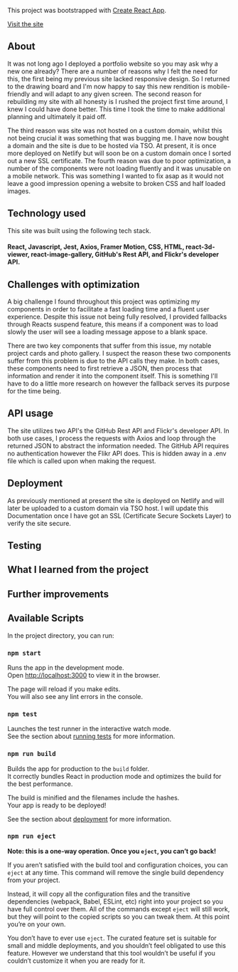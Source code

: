 This project was bootstrapped with [Create React App](https://github.com/facebook/create-react-app).

[Visit the site](https://stevenklavins.netlify.app/)

## About 
It was not long ago I deployed a portfolio website so you may ask why a new one already? There are a number of reasons why I felt the need for this, the first being my previous site lacked responsive design. So I returned to the drawing board and I'm now happy to say this new rendition is mobile-friendly and will adapt to any given screen. The second reason for rebuilding my site with all honesty is I rushed the project first time around, I knew I could have done better. This time I took the time to make additional planning and ultimately it paid off. 

The third reason was site was not hosted on a custom domain, whilst this not being crucial it was something that was bugging me. I have now bought a domain and the site is due to be hosted via TSO. At present, it is once more deployed on Netlify but will soon be on a custom domain once I sorted out a new SSL certificate. The fourth reason was due to poor optimization, a number of the components were not loading fluently and it was unusable on a mobile network. This was something I wanted to fix asap as it would not leave a good impression opening a website to broken CSS and half loaded images.

## Technology used 
This site was built using the following tech stack. 
#### React, Javascript, Jest, Axios, Framer Motion, CSS, HTML, react-3d-viewer, react-image-gallery, GitHub's Rest API, and Flickr's developer API. 


## Challenges with optimization 

A big challenge I found throughout this project was optimizing my components in order to facilitate a fast loading time and a fluent user experience. Despite this issue not being fully resolved, I provided fallbacks through Reacts suspend feature, this means if a component was to load slowly the user will see a loading message appose to a blank space. 

There are two key components that suffer from this issue, my notable project cards and photo gallery. I suspect the reason these two components suffer from this problem is due to the API calls they make. In both cases, these components need to first retrieve a JSON, then process that information and render it into the component itself.  This is something I'll have to do a little more research on however the fallback serves its purpose for the time being.

## API usage

The site utilizes two API's the GitHub Rest API and Flickr's developer API. In both use cases, I process the requests with Axios and loop through the returned JSON to abstract the information needed. The GitHub API requires no authentication however the Flikr API does. This is hidden away in a .env file which is called upon when making the request.

## Deployment 

As previously mentioned at present the site is deployed on Netlify and will later be uploaded to a custom domain via TSO host. I will update this Documentation once I have got an SSL (Certificate Secure Sockets Layer) to verify the site secure.

## Testing 

## What I learned from the project 

## Further improvements 

## Available Scripts

In the project directory, you can run:

### `npm start`

Runs the app in the development mode.<br />
Open [http://localhost:3000](http://localhost:3000) to view it in the browser.

The page will reload if you make edits.<br />
You will also see any lint errors in the console.

### `npm test`

Launches the test runner in the interactive watch mode.<br />
See the section about [running tests](https://facebook.github.io/create-react-app/docs/running-tests) for more information.

### `npm run build`

Builds the app for production to the `build` folder.<br />
It correctly bundles React in production mode and optimizes the build for the best performance.

The build is minified and the filenames include the hashes.<br />
Your app is ready to be deployed!

See the section about [deployment](https://facebook.github.io/create-react-app/docs/deployment) for more information.

### `npm run eject`

**Note: this is a one-way operation. Once you `eject`, you can’t go back!**

If you aren’t satisfied with the build tool and configuration choices, you can `eject` at any time. This command will remove the single build dependency from your project.

Instead, it will copy all the configuration files and the transitive dependencies (webpack, Babel, ESLint, etc) right into your project so you have full control over them. All of the commands except `eject` will still work, but they will point to the copied scripts so you can tweak them. At this point you’re on your own.

You don’t have to ever use `eject`. The curated feature set is suitable for small and middle deployments, and you shouldn’t feel obligated to use this feature. However we understand that this tool wouldn’t be useful if you couldn’t customize it when you are ready for it.
